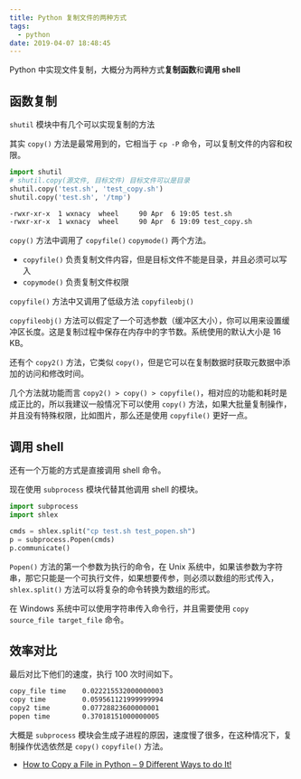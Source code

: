 ```yaml
---
title: Python 复制文件的两种方式
tags:
  - python
date: 2019-04-07 18:48:45
---
```



Python 中实现文件复制，大概分为两种方式**复制函数**和**调用 shell**

<!-- more --><!-- toc -->

## 函数复制

`shutil` 模块中有几个可以实现复制的方法

其实 `copy()` 方法是最常用到的，它相当于 `cp -P` 命令，可以复制文件的内容和权限。

```python
import shutil
# shutil.copy(源文件, 目标文件) 目标文件可以是目录
shutil.copy('test.sh', 'test_copy.sh')
shutil.copy('test.sh', '/tmp')
```

```bash
-rwxr-xr-x  1 wxnacy  wheel     90 Apr  6 19:05 test.sh
-rwxr-xr-x  1 wxnacy  wheel     90 Apr  6 19:09 test_copy.sh
```

`copy()` 方法中调用了 `copyfile()` `copymode()` 两个方法。

- `copyfile()` 负责复制文件内容，但是目标文件不能是目录，并且必须可以写入
- `copymode()` 负责复制文件权限

`copyfile()` 方法中又调用了低级方法 `copyfileobj()`

`copyfileobj()` 方法可以假定了一个可选参数（缓冲区大小），你可以用来设置缓冲区长度。这是复制过程中保存在内存中的字节数。系统使用的默认大小是 16 KB。

还有个 `copy2()` 方法，它类似 `copy()`，但是它可以在复制数据时获取元数据中添加的访问和修改时间。

几个方法就功能而言 `copy2() > copy() > copyfile()`，相对应的功能和耗时是成正比的，所以我建议一般情况下可以使用 `copy()` 方法，如果大批量复制操作，并且没有特殊权限，比如图片，那么还是使用 `copyfile()` 更好一点。


## 调用 shell

还有一个万能的方式是直接调用 shell 命令。

现在使用 `subprocess` 模块代替其他调用 shell 的模块。

```python
import subprocess
import shlex

cmds = shlex.split("cp test.sh test_popen.sh")
p = subprocess.Popen(cmds)
p.communicate()
```

`Popen()` 方法的第一个参数为执行的命令，在 Unix 系统中，如果该参数为字符串，那它只能是一个可执行文件，如果想要传参，则必须以数组的形式传入，`shlex.split()` 方法可以将复杂的命令转换为数组的形式。

在 Windows 系统中可以使用字符串传入命令行，并且需要使用 `copy source_file target_file` 命令。

## 效率对比

最后对比下他们的速度，执行 100 次时间如下。

```bash
copy_file time    0.022215532000000003
copy time         0.059561121999999994
copy2 time        0.07728823600000001
popen time        0.37018151000000005
```

大概是 `subprocess` 模块会生成子进程的原因，速度慢了很多，在这种情况下，复制操作优选依然是 `copy()` `copyfile()` 方法。

- [How to Copy a File in Python – 9 Different Ways to do It!](https://www.techbeamers.com/python-copy-file/)
